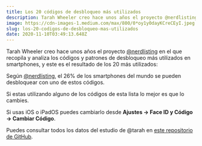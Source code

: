```yaml
---
title: Los 20 códigos de desbloqueo más utilizados
description: Tarah Wheeler creo hace unos años el proyecto @nerdlisting en el que recopila y analiza los códigos y patrones de desbloqueo más utilizados en smartphones.
image: https://cdn-images-1.medium.com/max/800/0*oy1y0dayKCreCEyI.jpeg
slug: los-20-codigos-de-desbloqueo-mas-utilizados
date: 2020-11-10T03:49:13.648Z
---
```


Tarah Wheeler creo hace unos años el proyecto [@nerdlisting](https://twitter.com/nerdlisting) en el que recopila y analiza los códigos y patrones de desbloqueo más utilizados en smartphones, y este es el resultado de los 20 más utilizados:

Según [@nerdlisting](https://twitter.com/nerdlisting), el 26% de los smartphones del mundo se pueden desbloquear con uno de estos códigos.

Si estas utilizando alguno de los códigos de esta lista lo mejor es que lo cambies.

Si usas iOS o iPadOS puedes cambiarlo desde **Ajustes -> Face ID y Código -> Cambiar Código**.

Puedes consultar todos los datos del estudio de @tarah en [este repositorio de GitHub](https://github.com/tarahmarie/nerdlist).
